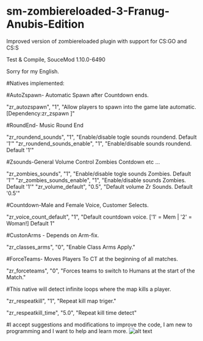 # sm-zombiereloaded-3-Franug-Anubis-Edition
 Improved version of zombiereloaded plugin with support for CS:GO and CS:S
 
Test & Compile, SouceMod 1.10.0-6490

Sorry for my English.

#Natives implemented:

#AutoZspawn- Automatic Spawn after Countdown ends.

"zr_autozspawn",					  "1",		"Allow players to spawn into the game late automatic.[Dependency:zr_zspawn ]"

#RoundEnd- Music Round End

"zr_roundend_sounds",	 "1",	"Enable/disable togle sounds roundend. Default '1'"
"zr_roundend_sounds_enable",	 "1",	"Enable/disable sounds roundend. Default '1'"

#Zsounds-General Volume Control Zombies Contdown etc ...

"zr_zombies_sounds",	 "1",	"Enable/disable togle sounds Zombies. Default '1'"
"zr_zombies_sounds_enable",	 "1",	"Enable/disable sounds Zombies. Default '1'"
"zr_volume_default",			 "0.5",	"Default volume Zr Sounds. Default '0.5'"

#Countdown-Male and Female Voice, Customer Selects.

"zr_voice_count_default",			 "1",	"Default countdown voice. ['1' = Mem  | '2' = Woman!] Default 1"

#CustonArms - Depends on Arm-fix.

"zr_classes_arms",	 "0",			"Enable Class Arms Apply."

#ForceTeams- Moves Players To CT at the beginning of all matches.

"zr_forceteams",		"0",			"Forces teams to switch to Humans at the start of the Match."

#This native will detect infinite loops where the map kills a player.

"zr_respeatkill",		"1",			"Repeat kill map triger."

"zr_respeatkill_time",		"5.0",			"Repeat kill time detect"

#I accept suggestions and modifications to improve the code, I am new to programming and I want to help and learn more.
![alt text](https://i.ibb.co/fSYqhHT/20201113222029-1.jpg)
